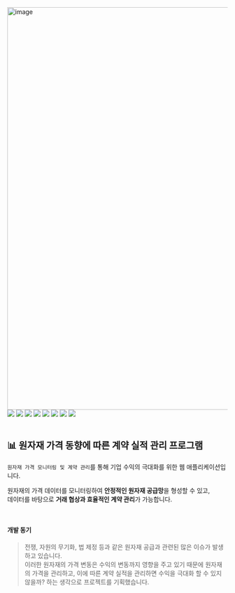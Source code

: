 <img width="920" alt="image" src="https://github.com/yooung513/dma_Contract-Program/assets/106363495/ae5c499a-aef4-4db0-95ce-4ed498e0a860">
<br>
<span>
  <img src="https://img.shields.io/badge/Java-007396?style=flat&logo=OpenJDK&logoColor=white"/>
  <img src="https://img.shields.io/badge/Python-3776AB?style=flat&logo=python&logoColor=white"/>
  <img src="https://img.shields.io/badge/SpringBoot-6DB33F?style=flat&logo=springboot&logoColor=white"/>
  <img src="https://img.shields.io/badge/IntelliJ-000000?style=flat&logo=intellijidea&logoColor=white"/>
  <img src="https://img.shields.io/badge/MySQL-4479A1?style=flat&logo=mysql&logoColor=white"/>
  <img src="https://img.shields.io/badge/MariaDB-003545?style=flat&logo=mariadb&logoColor=white"/>
  <img src="https://img.shields.io/badge/AWS-232F3E?style=flat&logo=amazonaws&logoColor=white"/>
  <img src="https://img.shields.io/badge/GitHub-181717?style=flat&logo=github&logoColor=white"/>
</span>
<br>
<br>

## :bar_chart: 원자재 가격 동향에 따른 계약 실적 관리 프로그램
`원자재 가격 모니터링 및 계약 관리`를 통해 기업 수익의 극대화를 위한 웹 애플리케이션입니다.
  
원자재의 가격 데이터를 모니터링하여 **안정적인 원자재 공급망**을 형성할 수 있고,  
데이터를 바탕으로 **거래 협상과 효율적인 계약 관리**가 가능합니다.

<br>
  
#### 개발 동기
  > 전쟁, 자원의 무기화, 법 제정 등과 같은 원자재 공급과 관련된 많은 이슈가 발생하고 있습니다.  
  이러한 원자재의 가격 변동은 수익의 변동까지 영향을 주고 있기 때문에 원자재의 가격을 관리하고, 이에 따른 계약 실적을 관리하면 수익을 극대화 할 수 있지 않을까? 하는 생각으로 프로젝트를 기획했습니다.

<br>

## 

